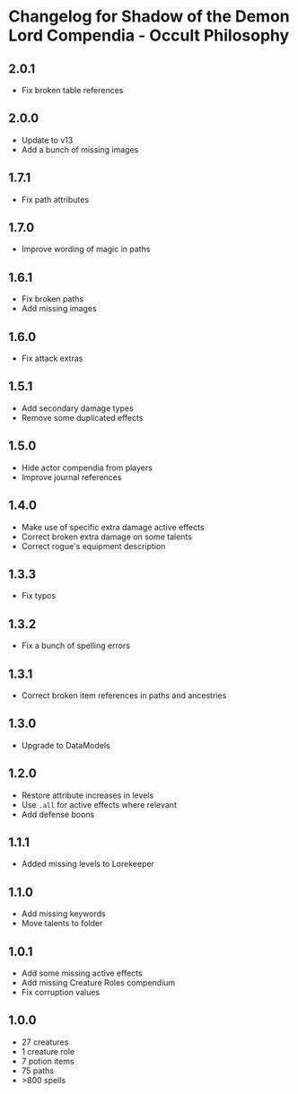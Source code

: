 # Changelog for Shadow of the Demon Lord Compendia - Occult Philosophy

## 2.0.1

- Fix broken table references

## 2.0.0

- Update to v13
- Add a bunch of missing images

## 1.7.1

- Fix path attributes

## 1.7.0

- Improve wording of magic in paths

## 1.6.1

- Fix broken paths
- Add missing images

## 1.6.0

- Fix attack extras

## 1.5.1

- Add secondary damage types
- Remove some duplicated effects

## 1.5.0

- Hide actor compendia from players
- Improve journal references

## 1.4.0

- Make use of specific extra damage active effects
- Correct broken extra damage on some talents
- Correct rogue's equipment description

## 1.3.3

- Fix typos

## 1.3.2

- Fix a bunch of spelling errors

## 1.3.1

- Correct broken item references in paths and ancestries


## 1.3.0

- Upgrade to DataModels

## 1.2.0

- Restore attribute increases in levels
- Use `.all` for active effects where relevant
- Add defense boons

## 1.1.1

- Added missing levels to Lorekeeper

## 1.1.0

- Add missing keywords
- Move talents to folder

## 1.0.1

- Add some missing active effects
- Add missing Creature Roles compendium
- Fix corruption values

## 1.0.0

- 27 creatures
- 1 creature role
- 7 potion items
- 75 paths
- \>800 spells
